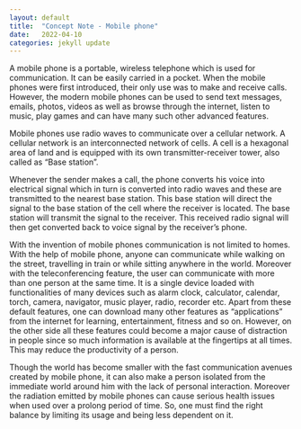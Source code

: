 ```yaml
---
layout: default
title:  "Concept Note - Mobile phone"
date:   2022-04-10
categories: jekyll update
---
```



A mobile phone is a portable, wireless telephone which is used for communication. It can be easily carried in a pocket. When the mobile phones were first introduced, their only use was to make and receive calls. However, the modern mobile phones can be used to send text messages, emails, photos, videos as well as browse through the internet, listen to music, play games and can have many such other advanced features.

Mobile phones use radio waves to communicate over a cellular network.  A cellular network is an interconnected network of cells. A cell is a hexagonal area of land and is equipped with its own transmitter-receiver tower, also called as “Base station”.

Whenever the sender makes a call, the phone converts his voice into electrical signal which in turn is converted into radio waves and these are transmitted to the nearest base station. This base station will direct the signal to the base station of the cell where the receiver is located. The base station will transmit the signal to the receiver. This received radio signal will then get converted back to voice signal by the receiver’s phone.

With the invention of mobile phones communication is not limited to homes. With the help of mobile phone, anyone can communicate while walking on the street, travelling in train or while sitting anywhere in the world. Moreover with the teleconferencing feature, the user can communicate with more than one person at the same time. It is a single device loaded with functionalities of many devices such as alarm clock, calculator, calendar, torch, camera, navigator, music player, radio, recorder etc. Apart from these default features, one can download many other features as “applications” from the internet for learning, entertainment, fitness and so on. However, on the other side all these features could become a major cause of distraction in people since so much information is available at the fingertips at all times. This may reduce the productivity of a person.

Though the world has become smaller with the fast communication avenues created by mobile phone, it can also make a person isolated from the immediate world around him with the lack of personal interaction. Moreover the radiation emitted by mobile phones can cause serious health issues when used over a prolong period of time. So, one must find the right balance by limiting its usage and being less dependent on it.
